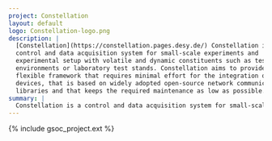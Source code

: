 ```yaml
---
project: Constellation
layout: default
logo: Constellation-logo.png
description: |
  [Constellation](https://constellation.pages.desy.de/) Constellation is a
  control and data acquisition system for small-scale experiments and
  experimental setup with volatile and dynamic constituents such as testbeam
  environments or laboratory test stands. Constellation aims to provide a
  flexible framework that requires minimal effort for the integration of new
  devices, that is based on widely adopted open-source network communication
  libraries and that keeps the required maintenance as low as possible.
summary: |
  Constellation is a control and data acquisition system for small-scale experiments.
---
```


{% include gsoc_project.ext %}
